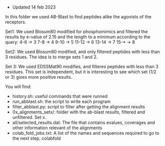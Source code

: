 * Updated 14 feb 2023

In this folder we used AB-Blast to find peptides alike the agonists of the receptors.

Set1:
We used Blosum80 modified for phosphomimics and filtered the results
by e-value of 2.15 and the length to a minimum according to the query:
4-6   -> 3
7-8   -> 4
9-10  -> 5
11-12 -> 6
13-14 -> 7
15-*  -> 8

Set2:
We used Blosum80 modified, and only filtered peptides with less than 3 residues. The idea is to merge sets 1 and 2.

Set 3:
We used EDSSMat90 modifies, and filteres peptides with less than 3 residues. This set is independent, 
but it is interesting to see which set (1/2 or 3) gives more positive results.

You will find:

- history.sh: useful commands that were runned
- run_abblast.sh: the script to write each program 
- filter_abblast.py: script to filter after getting the alignment results 
- 0x_alignments_setx/: folder with the ab-blast results, filtered and unfiltered. Set x.
- all/selected_results.dat: The file that contains evalues, coverages and other information relevant of the alignments
- colab_fold_jobs.txt: A list of the names and sequences required to go to the next step, colabfold

